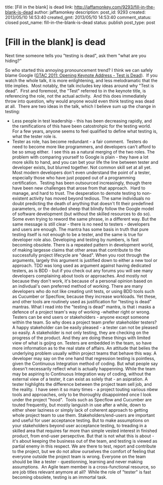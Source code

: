 title: [Fill in the blank] is dead
link: http://jaffamonkey.com/9293/fill-in-the-blank-is-dead
author: jaffamonkey
description: 
post_id: 9293
created: 2013/05/10 14:53:40
created_gmt: 2013/05/10 14:53:40
comment_status: closed
post_name: fill-in-the-blank-is-dead
status: publish
post_type: post

# [Fill in the blank] is dead

Next time someone tells you "testing is dead", ask them "what are you hiding?"

So who started this annoying pronouncement trend? I think we can safely blame Google ([GTAC 2011: Opening Keynote Address - Test is Dead](http://www.youtube.com/watch?v=X1jWe5rOu3g)).  If you watch the whole talk, it is more enlightening, and less melodramatic that the title implies.  Most notably, the talk includes key ideas around why "Test is dead".  First and foremost, the "Test" referred to in the keynote title, is referencing the role, not the actual activity.  And this does immediately throw into question, why would anyone would even think testing was dead at all.  There are two ideas in the talk, which I believe sum up the change in testing: 

  * Less people in test leadership - this has been decreasing rapidly, and the ramifications of this have been catostrohpic for the testing world.  For a few years, anyone seems to feel qualified to define what testing is, what the tester role is.
  * Tester as role, has become redundant - a fair comment.  Testers do need to become more like programmers, and developers can't afford to be so smug either.  I see this as a natural merging of the two roles.
The problem with comparing yourself to Google is plain - they have a lot more skills to hand, and you can bet your life the line between tester and developer exists, but blurred together. Not common skill set at all yet. Most modern developers don't even understand the point of a tester, especially those who have just popped out of a programming certification.  Testing has been outsourced increasingly, though there have been new challenges that arose from that approach.  Hard to manage, and hard to trust. The desperation to demote testing to non-existent activity has moved beyond tedious. The same individuals no doubt predicting the death of anything that doesn't fit their predefined parameters, or the deluded sheep that blindly follow the Google model of software development (but without the skilled resources to do so). Some even trying to reword the same phrase, in a different way. But the same message is still clear - there is no need to testers - developers and users are enough. The mantra has some basis in truth that pure testing itself is not enough to be a tester, and the same is true for developer role also. Developing and testing by numbers, is fast becoming obsolete. There is a repeated pattern in development world, of making largesse claims that other areas that contribute to the successfully project lifecycle are "dead". When you root through the arguments, largely this argument is justified down to either a new tool or approach. TDD was long used as argument against having dedicated testers, as is BDD - but if you check out any forums you will see many developers complaining about tools or approaches. And mostly not because they don't work, it's because of a personal opinion based on an indivdual's own preferred method of working. There are many developers who do not like creating unit tests, or using BDD tools such as Cucumber or Specflow, because they increase workloads. Yet these, and other tools are routinely used as justification for "testing is dead" mantras. What I read into the "testing is dead" mantra, is that i masks a defence of a project team's way of working -whether right or wrong. Testers can be end users or stakeholders - anyone except someone within the team. So why does a project team prefer stakeholder testers? A happy stakeholder can be easily pleased - a tester can not be pleased so easily. A stakeholder is not only testing, they are checking on the progress of the product. And they are doing these things with limited view of what is goijng on. Testers are embedded in the team, so have more information as to the real state of affairs. An attitude that belies the underlying problem usually within project teams that behave this way. A developer may say on the one hand that regression testing is pointless, given the Continuous Integration method of coding. But what people say doesn't necessarily reflect what is actually happenning. While the team may be aspiring to Continuous Integration way of coding, without the external view of a tester, it can exist as solely that - an asipration. A tester highlights the difference between the project team sell job, and the reality.  I have seen it so many times - a project touting various nbew tools and approaches, only to be thoroughly disappointed once I look under the project "hood".  Tools such as Specflow and Cucumber are touted frequently, but mostly languish in use after a while, down to either sheer laziness or simply lack of coherent approach to getting whole project team to use them. Stakeholders/end-users are important and useful for user acceptance testing. But to make assumptions on your stakeholders beyond user acceptance testing, to treading in a skilled area that requires far more than simple vested interest in finished product, from end-user persepctive. But that is not what this is about - it's about keeping the business out of the team, and testing is viewed as partial enemy in this respect. We are there to test, report and contribute to the project, but we do not allow ourselves the comfort of feeling that everyone outside the project team is wrong. Everyone on the team should be like a tester - questionning, learning and never making assumptions.  An Agile team member is a cross-functional resource, so are job titles relevant anymore at all?  While the role of "tester" is fast becoming obsolete, testing is an immortal task.